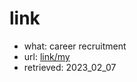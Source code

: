 # link
- what: career recruitment
- url: [link/my](../../link/my/link_-_2023_02_06_Recruiter.md)
- retrieved: 2023_02_07
